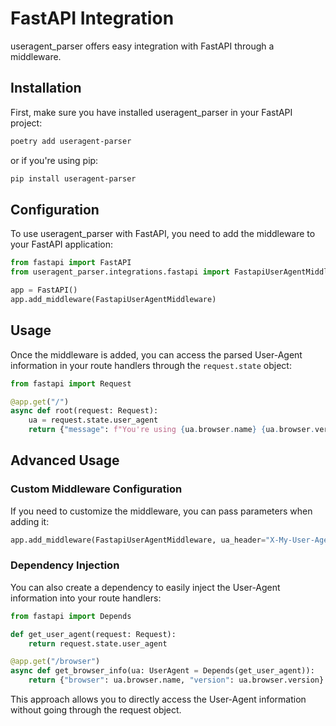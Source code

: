 # FastAPI Integration

useragent_parser offers easy integration with FastAPI through a middleware.

## Installation

First, make sure you have installed useragent_parser in your FastAPI project:

```bash
poetry add useragent-parser
```

or if you're using pip:

```bash
pip install useragent-parser
```

## Configuration

To use useragent_parser with FastAPI, you need to add the middleware to your FastAPI application:

```python
from fastapi import FastAPI
from useragent_parser.integrations.fastapi import FastapiUserAgentMiddleware

app = FastAPI()
app.add_middleware(FastapiUserAgentMiddleware)
```

## Usage

Once the middleware is added, you can access the parsed User-Agent information in your route handlers through the `request.state` object:

```python
from fastapi import Request

@app.get("/")
async def root(request: Request):
    ua = request.state.user_agent
    return {"message": f"You're using {ua.browser.name} {ua.browser.version} on {ua.os.name} {ua.os.version}"}
```

## Advanced Usage

### Custom Middleware Configuration

If you need to customize the middleware, you can pass parameters when adding it:

```python
app.add_middleware(FastapiUserAgentMiddleware, ua_header="X-My-User-Agent")
```

### Dependency Injection

You can also create a dependency to easily inject the User-Agent information into your route handlers:

```python
from fastapi import Depends

def get_user_agent(request: Request):
    return request.state.user_agent

@app.get("/browser")
async def get_browser_info(ua: UserAgent = Depends(get_user_agent)):
    return {"browser": ua.browser.name, "version": ua.browser.version}
```

This approach allows you to directly access the User-Agent information without going through the request object.